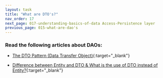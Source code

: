 ```yaml
---
layout: task
title: "What are DTO's?"
nav_order: 17
next_page: 017-understanding-basics-of-data Access-Persistence layer
previous_page: 015-what-are-dao's
---
```

### Read the following articles about DAOs:
- [The DTO Pattern (Data Transfer Object)](https://www.baeldung.com/java-dto-pattern){:target="_blank"}

- [Difference between Entity and DTO & What is the use of DTO instead of Entity?](https://www.linkedin.com/pulse/difference-between-entity-dto-what-use-instead-omar-ismail/){:target="_blank"}